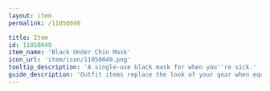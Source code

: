 ```yaml
---
layout: item
permalink: /11050049

title: Item
id: 11050049
item_name: 'Black Under Chin Mask'
icon_url: 'item/icon/11050049.png'
tooltip_description: 'A single-use black mask for when you''re sick.'
guide_description: 'Outfit items replace the look of your gear when equipped.'
---
```

